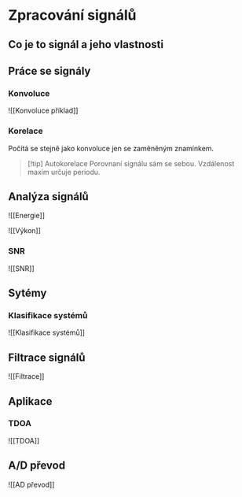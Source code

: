 # Zpracování signálů

## Co je to signál a jeho vlastnosti

## Práce se signály

### Konvoluce
![[Konvoluce příklad]]


### Korelace
Počítá se stejně jako konvoluce jen se zaměněným znamínkem. 

> [!tip] Autokorelace
Porovnaní signálu sám se sebou. Vzdálenost maxim určuje periodu. 

## Analýza signálů
![[Energie]]

![[Výkon]]

### SNR
![[SNR]]

## Sytémy

### Klasifikace systémů
![[Klasifikace systémů]]


## Filtrace signálů
![[Filtrace]]
## Aplikace
### TDOA
![[TDOA]]

## A/D převod
![[AD převod]]

